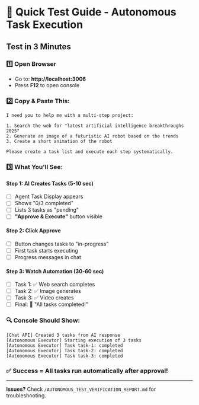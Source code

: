 # 🎯 Quick Test Guide - Autonomous Task Execution

## Test in 3 Minutes

### 1️⃣ Open Browser
- Go to: **http://localhost:3006**
- Press **F12** to open console

### 2️⃣ Copy & Paste This:
```
I need you to help me with a multi-step project:

1. Search the web for "latest artificial intelligence breakthroughs 2025"
2. Generate an image of a futuristic AI robot based on the trends
3. Create a short animation of the robot

Please create a task list and execute each step systematically.
```

### 3️⃣ What You'll See:

#### Step 1: AI Creates Tasks (5-10 sec)
- [ ] Agent Task Display appears
- [ ] Shows "0/3 completed"
- [ ] Lists 3 tasks as "pending"
- [ ] **"Approve & Execute"** button visible

#### Step 2: Click Approve
- [ ] Button changes tasks to "in-progress"
- [ ] First task starts executing
- [ ] Progress messages in chat

#### Step 3: Watch Automation (30-60 sec)
- [ ] Task 1: ✅ Web search completes
- [ ] Task 2: ✅ Image generates
- [ ] Task 3: ✅ Video creates
- [ ] Final: 🎉 "All tasks completed!"

### 🔍 Console Should Show:
```
[Chat API] Created 3 tasks from AI response
[Autonomous Executor] Starting execution of 3 tasks
[Autonomous Executor] Task task-1: completed
[Autonomous Executor] Task task-2: completed
[Autonomous Executor] Task task-3: completed
```

### ✅ Success = All tasks run automatically after approval!

---

**Issues?** Check `/AUTONOMOUS_TEST_VERIFICATION_REPORT.md` for troubleshooting.
